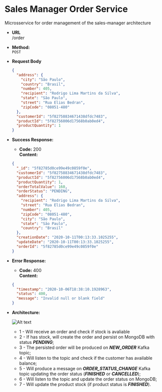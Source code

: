 # Sales Manager Order Service

Microsservice for order management of the sales-manager architecture

* **URL**\
/order

* **Method:**\
 `POST`
 
 *  **Request Body**
    ```json
    {
      "address": {
        "city": "São Paulo",
        "country": "Brasil",
        "number": 405,
        "recipient": "Rodrigo Lima Martins da Silva",
        "state": "São Paulo",
        "street": "Rua Elias Bedran",
        "zipCode": "08051-480"
      },
      "customerId": "5f82758834671438dfdc7483",
      "productId": "5f82756006d17568b0ab0ed4",
      "productQuantity": 1
    }
    ```
 * **Success Response:**
 
    * **Code:** 200 <br />
        **Content:**
    ```json
    {
      "_id": "5f82785d0ce99e49c0859f0e",
      "customerId": "5f82758834671438dfdc7483",
      "productId": "5f82756006d17568b0ab0ed4",
      "productQuantity": 1,
      "orderTotalValue": 160,
      "orderStatus": "PENDING",
      "address": {
        "recipient": "Rodrigo Lima Martins da Silva",
        "street": "Rua Elias Bedran",
        "number": 405,
        "zipCode": "08051-480",
        "city": "São Paulo",
        "state": "São Paulo",
        "country": "Brasil"
      },
      "creationDate": "2020-10-11T00:13:33.1025255",
      "updateDate": "2020-10-11T00:13:33.1025255",
      "orderId": "5f82785d0ce99e49c0859f0e"
    }
    ```
    
* **Error Response:**

    * **Code:** 400 <br />
        **Content:** 
    ```json
    {
      "timestamp": "2020-10-06T18:38:10.1928963",
      "status": 400,
      "message": "Invalid null or blank field"
    }
    ```
  
* **Architecture:**
 
    ![Alt text](https://user-images.githubusercontent.com/51386403/95261158-45436900-0800-11eb-9b10-ec7bfe7cd371.png "Architecture")
    * 1 - Will receive an order and check if stock is avaliable
    * 2 - If has stock, will create the order and persist on MongoDB with status ***PENDING***;
    * 3 - The persisted order will be produced on ***NEW_ORDER*** Kafka topic;
    * 4 - Will listen to the topic and check if the customer has available balance;
    * 5 - Will produce a message on ***ORDER_STATUS_CHANGE*** Kafka topic updating the order status (***FINISHED*** or ***CANCELLED***);
    * 6 - Will listen to the topic and update the order status on MongoDB;
    * 7 - Will update the product stock (if product status is ***FINISHED***).